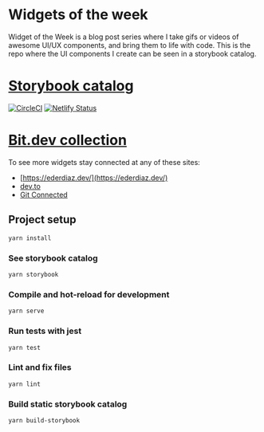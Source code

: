 # Widgets of the week 

Widget of the Week is a blog post series where I take gifs or videos of awesome UI/UX components, and bring them to life with code. This is the repo where the UI components I create can be seen in a storybook catalog.

# [Storybook catalog](https://loving-sinoussi-6b5d74.netlify.com/)  
[![CircleCI](https://circleci.com/gh/ederchrono/wotw/tree/master.svg?style=svg)](https://circleci.com/gh/ederchrono/wotw/tree/master) [![Netlify Status](https://api.netlify.com/api/v1/badges/4c646a95-79f2-4a27-9d05-7daff4178120/deploy-status)](https://app.netlify.com/sites/loving-sinoussi-6b5d74/deploys)

# [Bit.dev collection](https://bit.dev/ederchrono/widget-of-the-week)

To see more widgets stay connected at any of these sites:

- [https://ederdiaz.dev/](https://ederdiaz.dev/)
- [dev.to](https://dev.to/ederchrono)
- [Git Connected](https://levelup.gitconnected.com/wotw/home)

## Project setup
```
yarn install
```

### See storybook catalog
```
yarn storybook
```

### Compile and hot-reload for development
```
yarn serve
```

### Run tests with jest
```
yarn test
```

### Lint and fix files
```
yarn lint
```

### Build static storybook catalog
```
yarn build-storybook
```
